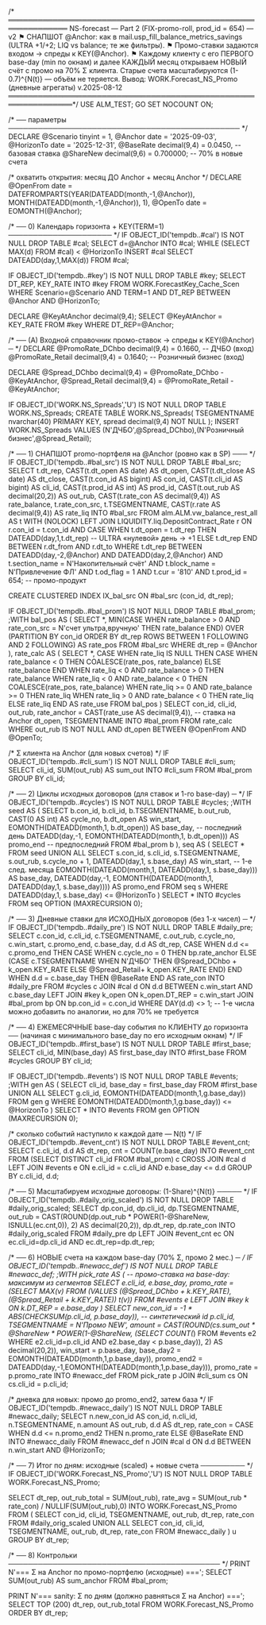 /* ══════════════════════════════════════════════════════════════
   NS-forecast — Part 2 (FIX-promo-roll, prod_id = 654) — v2
   ⚑ СНАПШОТ @Anchor: как в mail.usp_fill_balance_metrics_savings
      (ULTRA +1/+2; LIQ vs balance; те же фильтры).
   ⚑ Промо-ставки задаются входом → спреды к KEY(@Anchor).
   ⚑ Каждому клиенту с его ПЕРВОГО base-day (min по окнам) и далее
     КАЖДЫЙ месяц открываем НОВЫЙ счёт с промо на 70% Σ клиента.
     Старые счета масштабируются (1-0.7)^{N(t)} — объём не теряется.
   Вывод: WORK.Forecast_NS_Promo (дневные агрегаты)
   v.2025-08-12
═══════════════════════════════════════════════════════════════*/
USE ALM_TEST;
GO
SET NOCOUNT ON;

/* ── параметры ─────────────────────────────────────────────── */
DECLARE
    @Scenario   tinyint      = 1,
    @Anchor     date         = '2025-09-03',
    @HorizonTo  date         = '2025-12-31',
    @BaseRate   decimal(9,4) = 0.0450,      -- базовая ставка
    @ShareNew   decimal(9,6) = 0.700000;    -- 70% в новые счета

/* охватить открытия: месяц ДО Anchor + месяц Anchor */
DECLARE
    @OpenFrom date = DATEFROMPARTS(YEAR(DATEADD(month,-1,@Anchor)), MONTH(DATEADD(month,-1,@Anchor)), 1),
    @OpenTo   date = EOMONTH(@Anchor);

/* ── 0) Календарь горизонта + KEY(TERM=1) ───────────────────── */
IF OBJECT_ID('tempdb..#cal') IS NOT NULL DROP TABLE #cal;
SELECT d=@Anchor INTO #cal;
WHILE (SELECT MAX(d) FROM #cal) < @HorizonTo
    INSERT #cal SELECT DATEADD(day,1,MAX(d)) FROM #cal;

IF OBJECT_ID('tempdb..#key') IS NOT NULL DROP TABLE #key;
SELECT DT_REP, KEY_RATE
INTO   #key
FROM   WORK.ForecastKey_Cache_Scen
WHERE  Scenario=@Scenario AND TERM=1
  AND  DT_REP BETWEEN @Anchor AND @HorizonTo;

DECLARE @KeyAtAnchor decimal(9,4);
SELECT @KeyAtAnchor = KEY_RATE FROM #key WHERE DT_REP=@Anchor;

/* ── (A) Входной справочник промо-ставок → спреды к KEY(@Anchor) ─ */
DECLARE
    @PromoRate_DChbo  decimal(9,4) = 0.1660,  -- ДЧБО (вход)
    @PromoRate_Retail decimal(9,4) = 0.1640;  -- Розничный бизнес (вход)

DECLARE
    @Spread_DChbo  decimal(9,4) = @PromoRate_DChbo  - @KeyAtAnchor,
    @Spread_Retail decimal(9,4) = @PromoRate_Retail - @KeyAtAnchor;

IF OBJECT_ID('WORK.NS_Spreads','U') IS NOT NULL DROP TABLE WORK.NS_Spreads;
CREATE TABLE WORK.NS_Spreads(
  TSEGMENTNAME nvarchar(40) PRIMARY KEY,
  spread       decimal(9,4) NOT NULL
);
INSERT WORK.NS_Spreads VALUES (N'ДЧБО',@Spread_DChbo),(N'Розничный бизнес',@Spread_Retail);

/* ── 1) СНАПШОТ promo-портфеля на @Anchor (ровно как в SP) ─── */
IF OBJECT_ID('tempdb..#bal_src') IS NOT NULL DROP TABLE #bal_src;
SELECT
    t.dt_rep,
    CAST(t.dt_open  AS date)          AS dt_open,
    CAST(t.dt_close AS date)          AS dt_close,
    CAST(t.con_id   AS bigint)        AS con_id,
    CAST(t.cli_id   AS bigint)        AS cli_id,
    CAST(t.prod_id  AS int)           AS prod_id,
    CAST(t.out_rub  AS decimal(20,2)) AS out_rub,
    CAST(t.rate_con AS decimal(9,4))  AS rate_balance,
    t.rate_con_src,
    t.TSEGMENTNAME,
    CAST(r.rate     AS decimal(9,4))  AS rate_liq
INTO #bal_src
FROM   alm.ALM.vw_balance_rest_all AS t WITH (NOLOCK)
LEFT   JOIN LIQUIDITY.liq.DepositContract_Rate r
       ON  r.con_id = t.con_id
       AND CASE WHEN t.dt_open = t.dt_rep
                THEN DATEADD(day,1,t.dt_rep)      -- ULTRA «нулевой» день → +1
                ELSE t.dt_rep
           END BETWEEN r.dt_from AND r.dt_to
WHERE  t.dt_rep BETWEEN DATEADD(day,-2,@Anchor) AND DATEADD(day,2,@Anchor)
  AND  t.section_name = N'Накопительный счёт'
  AND  t.block_name   = N'Привлечение ФЛ'
  AND  t.od_flag      = 1
  AND  t.cur          = '810'
  AND  t.prod_id      = 654;                      -- промо-продукт

CREATE CLUSTERED INDEX IX_bal_src ON #bal_src (con_id, dt_rep);

IF OBJECT_ID('tempdb..#bal_prom') IS NOT NULL DROP TABLE #bal_prom;
;WITH bal_pos AS (
    SELECT *,
           MIN(CASE WHEN rate_balance > 0
                     AND rate_con_src = N'счет ультра,вручную'
                    THEN rate_balance END)
               OVER (PARTITION BY con_id ORDER BY dt_rep
                     ROWS BETWEEN 1 FOLLOWING AND 2 FOLLOWING) AS rate_pos
    FROM #bal_src
    WHERE dt_rep = @Anchor
),
rate_calc AS (
    SELECT *,
           CASE
             WHEN rate_liq IS NULL THEN
                  CASE WHEN rate_balance < 0 THEN COALESCE(rate_pos, rate_balance)
                       ELSE rate_balance END
             WHEN rate_liq < 0  AND rate_balance > 0 THEN rate_balance
             WHEN rate_liq < 0  AND rate_balance < 0 THEN COALESCE(rate_pos, rate_balance)
             WHEN rate_liq >= 0 AND rate_balance >= 0 THEN rate_liq
             WHEN rate_liq > 0  AND rate_balance < 0 THEN rate_liq
             ELSE rate_liq
           END AS rate_use
    FROM bal_pos
)
SELECT
    con_id,
    cli_id,
    out_rub,
    rate_anchor = CAST(rate_use AS decimal(9,4)),  -- ставка на Anchor
    dt_open,
    TSEGMENTNAME
INTO #bal_prom
FROM rate_calc
WHERE out_rub IS NOT NULL
  AND dt_open BETWEEN @OpenFrom AND @OpenTo;

/* Σ клиента на Anchor (для новых счетов) */
IF OBJECT_ID('tempdb..#cli_sum') IS NOT NULL DROP TABLE #cli_sum;
SELECT cli_id, SUM(out_rub) AS sum_out
INTO   #cli_sum
FROM   #bal_prom
GROUP  BY cli_id;

/* ── 2) Циклы исходных договоров (для ставок и 1-го base-day) ─ */
IF OBJECT_ID('tempdb..#cycles') IS NOT NULL DROP TABLE #cycles;
;WITH seed AS (
    SELECT
        b.con_id, b.cli_id, b.TSEGMENTNAME, b.out_rub,
        CAST(0 AS int) AS cycle_no,
        b.dt_open AS win_start,
        EOMONTH(DATEADD(month,1, b.dt_open))                   AS base_day,   -- последний день
        DATEADD(day,-1, EOMONTH(DATEADD(month,1, b.dt_open)))  AS promo_end   -- предпоследний
    FROM #bal_prom b
),
seq AS (
    SELECT * FROM seed
    UNION ALL
    SELECT
        s.con_id, s.cli_id, s.TSEGMENTNAME, s.out_rub,
        s.cycle_no + 1,
        DATEADD(day,1, s.base_day) AS win_start,               -- 1-е след. месяца
        EOMONTH(DATEADD(month,1, DATEADD(day,1, s.base_day))) AS base_day,
        DATEADD(day,-1, EOMONTH(DATEADD(month,1, DATEADD(day,1, s.base_day)))) AS promo_end
    FROM seq s
    WHERE DATEADD(day,1, s.base_day) <= @HorizonTo
)
SELECT * INTO #cycles FROM seq OPTION (MAXRECURSION 0);

/* ── 3) Дневные ставки для ИСХОДНЫХ договоров (без 1-х чисел) ─ */
IF OBJECT_ID('tempdb..#daily_pre') IS NOT NULL DROP TABLE #daily_pre;
SELECT
    c.con_id, c.cli_id, c.TSEGMENTNAME, c.out_rub,
    c.cycle_no, c.win_start, c.promo_end, c.base_day,
    d.d AS dt_rep,
    CASE
      WHEN d.d <= c.promo_end THEN
           CASE WHEN c.cycle_no = 0
                THEN bp.rate_anchor
                ELSE (CASE c.TSEGMENTNAME
                        WHEN N'ДЧБО'            THEN @Spread_DChbo  + k_open.KEY_RATE
                        ELSE                          @Spread_Retail+ k_open.KEY_RATE
                     END)
           END
      WHEN d.d = c.base_day THEN @BaseRate
    END AS rate_con
INTO   #daily_pre
FROM   #cycles c
JOIN   #cal d
       ON d.d BETWEEN c.win_start AND c.base_day
LEFT   JOIN #key k_open
       ON k_open.DT_REP = c.win_start
JOIN   #bal_prom bp
       ON bp.con_id = c.con_id
WHERE  DAY(d.d) <> 1;   -- 1-е числа можно добавить по аналогии, но для 70% не требуется

/* ── 4) ЕЖЕМЕСЯЧНЫЕ base-day события по КЛИЕНТУ до горизонта ──
       (начиная с минимального base_day по его исходным окнам)  */
IF OBJECT_ID('tempdb..#first_base') IS NOT NULL DROP TABLE #first_base;
SELECT cli_id, MIN(base_day) AS first_base_day
INTO   #first_base
FROM   #cycles
GROUP  BY cli_id;

IF OBJECT_ID('tempdb..#events') IS NOT NULL DROP TABLE #events;
;WITH gen AS (
    SELECT cli_id, base_day = first_base_day
    FROM   #first_base
    UNION ALL
    SELECT g.cli_id, EOMONTH(DATEADD(month,1,g.base_day))
    FROM   gen g
    WHERE  EOMONTH(DATEADD(month,1,g.base_day)) <= @HorizonTo
)
SELECT * INTO #events FROM gen OPTION (MAXRECURSION 0);

/* сколько событий наступило к каждой дате — N(t) */
IF OBJECT_ID('tempdb..#event_cnt') IS NOT NULL DROP TABLE #event_cnt;
SELECT
    c.cli_id, d.d AS dt_rep,
    cnt = COUNT(e.base_day)
INTO   #event_cnt
FROM  (SELECT DISTINCT cli_id FROM #bal_prom) c
CROSS JOIN #cal d
LEFT JOIN  #events e
       ON  e.cli_id = c.cli_id AND e.base_day <= d.d
GROUP BY c.cli_id, d.d;

/* ── 5) Масштабируем исходные договоры: (1-Share)^{N(t)} ───── */
IF OBJECT_ID('tempdb..#daily_orig_scaled') IS NOT NULL DROP TABLE #daily_orig_scaled;
SELECT
    dp.con_id, dp.cli_id, dp.TSEGMENTNAME,
    out_rub = CAST(ROUND(dp.out_rub * POWER(1-@ShareNew, ISNULL(ec.cnt,0)), 2) AS decimal(20,2)),
    dp.dt_rep,
    dp.rate_con
INTO #daily_orig_scaled
FROM #daily_pre dp
LEFT JOIN #event_cnt ec
       ON ec.cli_id=dp.cli_id AND ec.dt_rep=dp.dt_rep;

/* ── 6) НОВЫЕ счета на каждом base-day (70% Σ, промо 2 мес.) ─ */
IF OBJECT_ID('tempdb..#newacc_def') IS NOT NULL DROP TABLE #newacc_def;
;WITH pick_rate AS (  -- промо-ставка на base-day: максимум из сегментов
    SELECT
      e.cli_id, e.base_day,
      promo_rate = (SELECT MAX(v) FROM (VALUES (@Spread_DChbo  + k.KEY_RATE),
                                               (@Spread_Retail + k.KEY_RATE)) t(v))
    FROM #events e
    LEFT JOIN #key k ON k.DT_REP = e.base_day
)
SELECT
    new_con_id   = -1 * ABS(CHECKSUM(p.cli_id, p.base_day)), -- синтетический id
    p.cli_id,
    TSEGMENTNAME = N'Промо NEW',
    amount       = CAST(ROUND(cs.sum_out * @ShareNew * POWER(1-@ShareNew,
                       (SELECT COUNT(*) FROM #events e2 WHERE e2.cli_id=p.cli_id AND e2.base_day <  p.base_day)), 2) AS decimal(20,2)),
    win_start    = p.base_day,
    base_day2    = EOMONTH(DATEADD(month,1,p.base_day)),
    promo_end2   = DATEADD(day,-1,EOMONTH(DATEADD(month,1,p.base_day))),
    promo_rate   = p.promo_rate
INTO #newacc_def
FROM pick_rate p
JOIN #cli_sum  cs ON cs.cli_id = p.cli_id;

/* дневка для новых: промо до promo_end2, затем база */
IF OBJECT_ID('tempdb..#newacc_daily') IS NOT NULL DROP TABLE #newacc_daily;
SELECT
    n.new_con_id AS con_id,
    n.cli_id,
    n.TSEGMENTNAME,
    n.amount     AS out_rub,
    d.d          AS dt_rep,
    rate_con     = CASE WHEN d.d <= n.promo_end2 THEN n.promo_rate ELSE @BaseRate END
INTO #newacc_daily
FROM #newacc_def n
JOIN #cal d
  ON d.d BETWEEN n.win_start AND @HorizonTo;

/* ── 7) Итог по дням: исходные (scaled) + новые счета ───────── */
IF OBJECT_ID('WORK.Forecast_NS_Promo','U') IS NOT NULL DROP TABLE WORK.Forecast_NS_Promo;

SELECT
    dt_rep,
    out_rub_total = SUM(out_rub),
    rate_avg      = SUM(out_rub * rate_con) / NULLIF(SUM(out_rub),0)
INTO WORK.Forecast_NS_Promo
FROM (
    SELECT con_id, cli_id, TSEGMENTNAME, out_rub, dt_rep, rate_con FROM #daily_orig_scaled
    UNION ALL
    SELECT con_id, cli_id, TSEGMENTNAME, out_rub, dt_rep, rate_con FROM #newacc_daily
) u
GROUP BY dt_rep;

/* ── 8) Контрольки ─────────────────────────────────────────── */
PRINT N'=== Σ на Anchor по промо-портфелю (исходные) ===';
SELECT SUM(out_rub) AS sum_anchor FROM #bal_prom;

PRINT N'=== sanity: Σ по дням (должно равняться Σ на Anchor) ===';
SELECT TOP (200) dt_rep, out_rub_total
FROM WORK.Forecast_NS_Promo
ORDER BY dt_rep;
